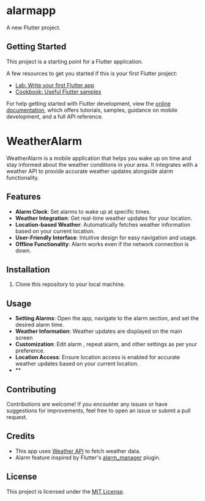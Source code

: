 # alarmapp

A new Flutter project.

## Getting Started

This project is a starting point for a Flutter application.

A few resources to get you started if this is your first Flutter project:

- [Lab: Write your first Flutter app](https://docs.flutter.dev/get-started/codelab)
- [Cookbook: Useful Flutter samples](https://docs.flutter.dev/cookbook)

For help getting started with Flutter development, view the
[online documentation](https://docs.flutter.dev/), which offers tutorials,
samples, guidance on mobile development, and a full API reference.

# WeatherAlarm

WeatherAlarm is a mobile application that helps you wake up on time and stay informed about the weather conditions in your area. It integrates with a weather API to provide accurate weather updates alongside alarm functionality.

## Features

- **Alarm Clock**: Set alarms to wake up at specific times.
- **Weather Integration**: Get real-time weather updates for your location.
- **Location-based Weather**: Automatically fetches weather information based on your current location.
- **User-Friendly Interface**: Intuitive design for easy navigation and usage.
- **Offline Functionality**: Alarm works even if the network connection is down.

## Installation

1. Clone this repository to your local machine.


## Usage

- **Setting Alarms**: Open the app, navigate to the alarm section, and set the desired alarm time.
- **Weather Information**: Weather updates are displayed on the main screen
- **Customization**: Edit alarm , repeat alarm, and other settings as per your preference.
- **Location Access**: Ensure location access is enabled for accurate weather updates based on your current location.
- **

## Contributing

Contributions are welcome! If you encounter any issues or have suggestions for improvements, feel free to open an issue or submit a pull request.

## Credits

- This app uses [Weather API](https://weatherapi.com/) to fetch weather data.
- Alarm feature inspired by Flutter's [alarm_manager](https://pub.dev/packages/alarm_manager) plugin.

## License

This project is licensed under the [MIT License](LICENSE).


